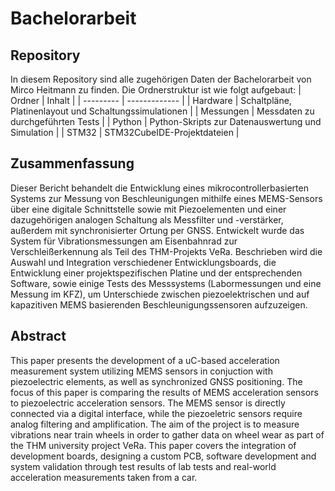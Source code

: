 # Bachelorarbeit

## Repository
In diesem Repository sind alle zugehörigen Daten der Bachelorarbeit von Mirco Heitmann zu finden.
Die Ordnerstruktur ist wie folgt aufgebaut:
| Ordner    | Inhalt |
| --------- | ------------- |
| Hardware  | Schaltpläne, Platinenlayout und Schaltungssimulationen |
| Messungen | Messdaten zu durchgeführten Tests |
| Python    | Python-Skripts zur Datenauswertung und Simulation |
| STM32     | STM32CubeIDE-Projektdateien |

## Zusammenfassung
Dieser Bericht behandelt die Entwicklung eines mikrocontrollerbasierten Systems zur Messung von Beschleunigungen mithilfe eines MEMS-Sensors über eine digitale Schnittstelle sowie mit Piezoelementen und einer dazugehörigen analogen Schaltung als Messfilter und -verstärker, außerdem mit synchronisierter Ortung per GNSS. Entwickelt wurde das System für Vibrationsmessungen am Eisenbahnrad zur Verschleißerkennung als Teil des THM-Projekts VeRa. Beschrieben wird die Auswahl und Integration verschiedener Entwicklungsboards, die Entwicklung einer projektspezifischen Platine und der entsprechenden Software, sowie einige Tests des Messsystems (Labormessungen und eine Messung im KFZ), um Unterschiede zwischen piezoelektrischen und auf kapazitiven MEMS basierenden Beschleunigungssensoren aufzuzeigen.

## Abstract
This paper presents the development of a uC-based acceleration measurement system utilizing MEMS sensors in conjuction with piezoelectric elements, as well as synchronized GNSS positioning. The focus of this paper is comparing the results of MEMS acceleration sensors to piezoelectric acceleration sensors. The MEMS sensor is directly connected via a digital interface, while the piezoeletric sensors require analog filtering and amplification. The aim of the project is to measure vibrations near train wheels in order to gather data on wheel wear as part of the THM university project VeRa. This paper covers the integration of development boards, designing a custom PCB, software development and system validation through test results of lab tests and real-world acceleration measurements taken from a car.
